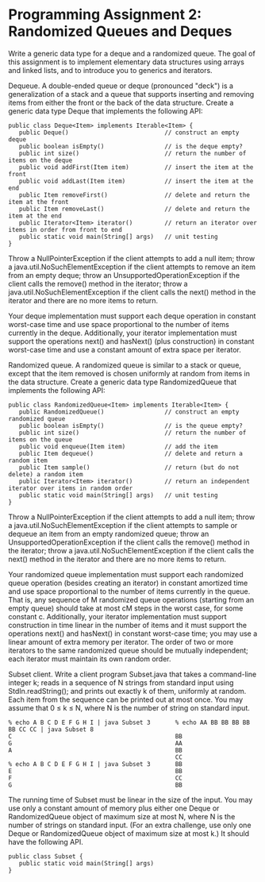 Programming Assignment 2: Randomized Queues and Deques
=====================

Write a generic data type for a deque and a randomized queue. The goal of this assignment is to implement elementary data structures using arrays and linked lists, and to introduce you to generics and iterators.

Dequeue. A double-ended queue or deque (pronounced "deck") is a generalization of a stack and a queue that supports inserting and removing items from either the front or the back of the data structure. Create a generic data type Deque that implements the following API:

```
public class Deque<Item> implements Iterable<Item> {
   public Deque()                           // construct an empty deque
   public boolean isEmpty()                 // is the deque empty?
   public int size()                        // return the number of items on the deque
   public void addFirst(Item item)          // insert the item at the front
   public void addLast(Item item)           // insert the item at the end
   public Item removeFirst()                // delete and return the item at the front
   public Item removeLast()                 // delete and return the item at the end
   public Iterator<Item> iterator()         // return an iterator over items in order from front to end
   public static void main(String[] args)   // unit testing
}
```

Throw a NullPointerException if the client attempts to add a null item; throw a java.util.NoSuchElementException if the client attempts to remove an item from an empty deque; throw an UnsupportedOperationException if the client calls the remove() method in the iterator; throw a java.util.NoSuchElementException if the client calls the next() method in the iterator and there are no more items to return.

Your deque implementation must support each deque operation in constant worst-case time and use space proportional to the number of items currently in the deque. Additionally, your iterator implementation must support the operations next() and hasNext() (plus construction) in constant worst-case time and use a constant amount of extra space per iterator.

Randomized queue. A randomized queue is similar to a stack or queue, except that the item removed is chosen uniformly at random from items in the data structure. Create a generic data type RandomizedQueue that implements the following API:

```
public class RandomizedQueue<Item> implements Iterable<Item> {
   public RandomizedQueue()                 // construct an empty randomized queue
   public boolean isEmpty()                 // is the queue empty?
   public int size()                        // return the number of items on the queue
   public void enqueue(Item item)           // add the item
   public Item dequeue()                    // delete and return a random item
   public Item sample()                     // return (but do not delete) a random item
   public Iterator<Item> iterator()         // return an independent iterator over items in random order
   public static void main(String[] args)   // unit testing
}
```
Throw a NullPointerException if the client attempts to add a null item; throw a java.util.NoSuchElementException if the client attempts to sample or dequeue an item from an empty randomized queue; throw an UnsupportedOperationException if the client calls the remove() method in the iterator; throw a java.util.NoSuchElementException if the client calls the next() method in the iterator and there are no more items to return.

Your randomized queue implementation must support each randomized queue operation (besides creating an iterator) in constant amortized time and use space proportional to the number of items currently in the queue. That is, any sequence of M randomized queue operations (starting from an empty queue) should take at most cM steps in the worst case, for some constant c. Additionally, your iterator implementation must support construction in time linear in the number of items and it must support the operations next() and hasNext() in constant worst-case time; you may use a linear amount of extra memory per iterator. The order of two or more iterators to the same randomized queue should be mutually independent; each iterator must maintain its own random order.

Subset client. Write a client program Subset.java that takes a command-line integer k; reads in a sequence of N strings from standard input using StdIn.readString(); and prints out exactly k of them, uniformly at random. Each item from the sequence can be printed out at most once. You may assume that 0 ≤ k ≤ N, where N is the number of string on standard input.

```
% echo A B C D E F G H I | java Subset 3       % echo AA BB BB BB BB BB CC CC | java Subset 8
C                                              BB
G                                              AA
A                                              BB
                                               CC
% echo A B C D E F G H I | java Subset 3       BB
E                                              BB
F                                              CC
G                                              BB
```

The running time of Subset must be linear in the size of the input. You may use only a constant amount of memory plus either one Deque or RandomizedQueue object of maximum size at most N, where N is the number of strings on standard input. (For an extra challenge, use only one Deque or RandomizedQueue object of maximum size at most k.) It should have the following API.

```
public class Subset {
   public static void main(String[] args)
}
```
